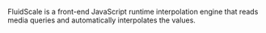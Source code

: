 FluidScale is a front-end JavaScript runtime interpolation engine that reads media queries and automatically interpolates the values.
